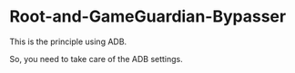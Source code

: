 # Root-and-GameGuardian-Bypasser

This is the principle using ADB.

So, you need to take care of the ADB settings.
